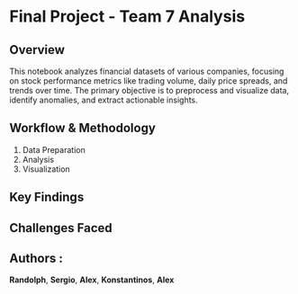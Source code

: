 # Final Project - Team 7 Analysis

## Overview

This notebook analyzes financial datasets of various companies, focusing on stock performance metrics like trading volume, daily price spreads, and trends over time. The primary objective is to preprocess and visualize data, identify anomalies, and extract actionable insights.

## Workflow & Methodology 
1. Data Preparation
2. Analysis
3. Visualization

## Key Findings

## Challenges Faced

## Authors :

**Randolph**, **Sergio**, **Alex**, **Konstantinos**, **Alex**
